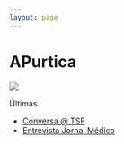 ```yaml
---
layout: page
---
```


# APurtica


 <div style="width: 100%; overflow: hidden;">
     <div class="main"> 
      <img class="main" src="https://asofiafonso.github.io/apurtica/assets/images/welcome_events.jpeg">
     </div>
     <div class="events"> 
     <p style="font-size:large font-weight: bold"> Últimas </p>
        <ul>
            <li><a href="https://asofiafonso.github.io/apurtica/assets/audio/conversa_tsf_20211001.mp4">Conversa @ TSF</a></li>
            <li><a href="https://www.jornalmedico.pt/entrevista/41573-monica-albuquerque-e-necessario-desmitificar-a-palavra-urticaria.html"> Entrevista Jornal Médico</a></li>
        </ul>
     </div>
</div>

